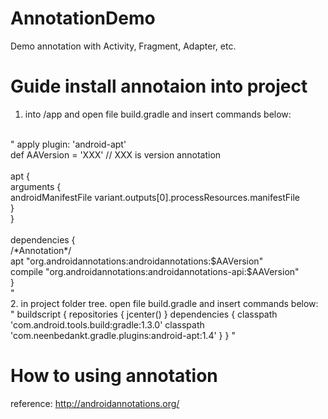 # AnnotationDemo
Demo annotation with Activity, Fragment, Adapter, etc.

# Guide install annotaion into project
1. into /app and open file build.gradle and insert commands below:
<br/>
"
  apply plugin: 'android-apt' <br/>
  def AAVersion = 'XXX' // XXX is version annotation <br/>
  <br/>
  apt { <br/>
    arguments { <br/>
        androidManifestFile variant.outputs[0].processResources.manifestFile <br/>
    } <br/>
  } <br/>
  <br/>
  dependencies { <br/>
    /*Annotation*/ <br/>
    apt "org.androidannotations:androidannotations:$AAVersion" <br/>
    compile "org.androidannotations:androidannotations-api:$AAVersion" <br/>
  } <br/>
" <br/>
2. in project folder tree. open file build.gradle and insert commands below: <br/>
"
  buildscript {
    repositories {
        jcenter()
    }
    dependencies {
        classpath 'com.android.tools.build:gradle:1.3.0'
        classpath 'com.neenbedankt.gradle.plugins:android-apt:1.4'
    }
  }
"

# How to using annotation
reference: http://androidannotations.org/
